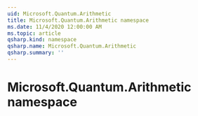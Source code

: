 ```yaml
---
uid: Microsoft.Quantum.Arithmetic
title: Microsoft.Quantum.Arithmetic namespace
ms.date: 11/4/2020 12:00:00 AM
ms.topic: article
qsharp.kind: namespace
qsharp.name: Microsoft.Quantum.Arithmetic
qsharp.summary: ''
---
```


# Microsoft.Quantum.Arithmetic namespace



